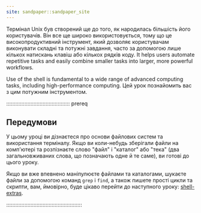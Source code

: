 ```yaml
---
site: sandpaper::sandpaper_site
---
```


Термінал Unix був створений ще до того, як народилась більшість його користувачів. Він все ще широко використовується, тому що це високопродуктивний інструмент, який дозволяє користувачам виконувати складні та потужні завдання, часто за допомогою лише кількох натискань клавіш або кількох рядків коду. It helps users automate repetitive
tasks and easily combine smaller tasks into larger, more powerful workflows.

Use of the shell is fundamental to a wide range of advanced computing
tasks, including high-performance computing. Цей урок познайомить вас з цим потужним інструментом.

::::::::::::::::::::::::::::::::::::::::::  prereq

## Передумови

У цьому уроці ви дізнаєтеся про основи файлових систем та використання терміналу. Якщо ви коли-небудь зберігали файли на комп'ютері та розпізнаєте слово "файл" і "каталог" або "тека" (два загальновживаних слова, що позначають одне й те саме), ви готові до цього уроку.

Якщо ви вже впевнено маніпулюєте файлами та каталогами, шукаєте файли за допомогою команд `grep` і `find`, а також пишете прості цикли та скрипти, вам, ймовірно, буде цікаво перейти до наступного уроку: [shell-extras](https://carpentries-incubator.github.io/shell-extras/).

::::::::::::::::::::::::::::::::::::::::::::::::::


